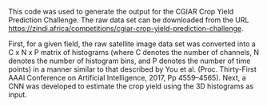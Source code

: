 This code was used to generate the output for the CGIAR Crop Yield Prediction Challenge. The raw data set can be downloaded from the URL https://zindi.africa/competitions/cgiar-crop-yield-prediction-challenge.

First, for a given field, the raw satellite image data set was converted into a C x N x P matrix of histograms (where C denotes the number of channels, N denotes the number of histogram bins, and P denotes the number of time points) in a manner similar to that described by You et al. (Proc. Thirty-First AAAI Conference on Artificial Intelligence, 2017, Pp 4559–4565). Next, a CNN was developed to estimate the crop yield using the 3D histograms as input.


